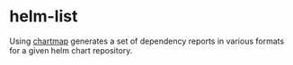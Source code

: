 # helm-list
Using [chartmap](https://github.com/melahn/chartmap) generates a set of dependency reports in various formats for a given helm chart repository.
